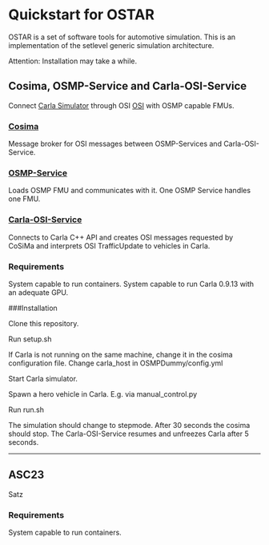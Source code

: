 # Quickstart for OSTAR

OSTAR is a set of software tools for automotive simulation.
This is an implementation of the setlevel generic simulation architecture.

Attention: Installation may take a while.

## Cosima, OSMP-Service and Carla-OSI-Service

Connect [Carla Simulator](https://github.com/carla-simulator/carla) through OSI [OSI](https://github.com/OpenSimulationInterface/open-simulation-interface) with OSMP capable FMUs.

### [Cosima](https://github.com/DLR-TS/CoSiMa)

Message broker for OSI messages between OSMP-Services and Carla-OSI-Service.

### [OSMP-Service](https://github.com/DLR-TS/OSMP-Service)

Loads OSMP FMU and communicates with it. One OSMP Service handles one FMU.

### [Carla-OSI-Service](https://github.com/DLR-TS/Carla-OSI-Service)

Connects to Carla C++ API and creates OSI messages requested by CoSiMa and interprets OSI TrafficUpdate to vehicles in Carla.

### Requirements

System capable to run containers.
System capable to run Carla 0.9.13 with an adequate GPU.

###Installation

Clone this repository.

Run setup.sh

If Carla is not running on the same machine, change it in the cosima configuration file.
Change carla_host in OSMPDummy/config.yml

Start Carla simulator.

Spawn a hero vehicle in Carla. E.g. via manual_control.py

Run run.sh

The simulation should change to stepmode.
After 30 seconds the cosima should stop.
The Carla-OSI-Service resumes and unfreezes Carla after 5 seconds.

---

## ASC23

Satz

### Requirements

System capable to run containers.
